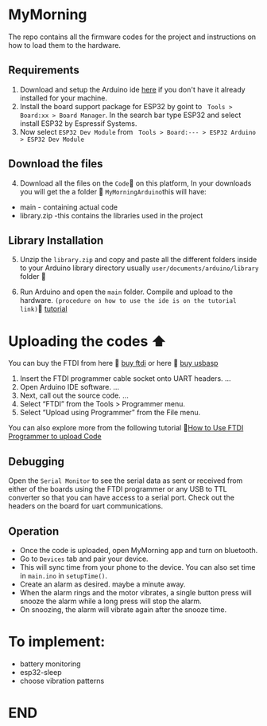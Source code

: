 # MyMorning
The repo contains all the firmware codes for the project and instructions on how to load them to the hardware.

## Requirements
1) Download and setup the Arduino ide [here](https://www.arduino.cc/en/software) if you don't have it already installed for your machine.
2) Install the board support package for ESP32 by goint to ` Tools > Board:xx > Board Manager`. In the search bar type ESP32 and select install ESP32 by Espressif Systems.
3) Now select `ESP32 Dev Module` from ` Tools > Board:--- > ESP32 Arduino > ESP32 Dev Module`

## Download the files 
4)  Download all the files on the `Code`:arrow_down_small: on this platform, In your downloads you will get the a folder :file_folder:  `MyMorningArduino`this will have:
 - main - containing actual code
 - library.zip -this contains the libraries used in the project

## Library Installation
5)  Unzip the `library.zip` and copy and paste all the different folders inside to your Arduino library directory usually `user/documents/arduino/library` folder :file_folder:

6)  Run Arduino and open the `main` folder. Compile and upload to the hardware. `(procedure on how to use the ide is on the tutorial link)`:link:
[tutorial](https://www.youtube.com/watch?v=nL34zDTPkcs&t=3s)

# Uploading the codes  :arrow_up:
You can buy the FTDI from here :link: [buy ftdi](https://www.amazon.com/HiLetgo-FT232RL-Converter-Adapter-Breakout/dp/B00IJXZQ7C/ref=sr_1_3?keywords=FTDI&qid=1650483928&sr=8-3)
or here  :link: [buy usbasp](https://www.amazon.com/CP2102-Module-Converter-Downloader-Compatible/dp/B092YMT52G_)

1) Insert the FTDI programmer cable socket onto UART headers. ...
2) Open Arduino IDE software. ...
3) Next, call out the source code. ...
4) Select “FTDI” from the Tools > Programmer menu.
5) Select “Upload using Programmer” from the File menu.

You can also explore more from the following tutorial :link:[How to Use FTDI Programmer to upload Code](https://www.youtube.com/watch?v=JYchUapoqzc)

## Debugging 
Open the `Serial Monitor` to see the serial data as sent or received from either of the boards using the FTDI programmer or any USB to TTL converter so that you can have access to a serial port. Check out the headers on the board for uart communications.

## Operation
- Once the code is uploaded, open MyMorning app and turn on bluetooth.
- Go to `Devices` tab and pair your device.
- This will sync time from your phone to the device. You can also set time in `main.ino` in `setupTime()`.
- Create an alarm as desired. maybe a minute away.
- When the alarm rings and the motor vibrates, a single button press will snooze the alarm while a long press will stop the alarm.
- On snoozing, the alarm will vibrate again after the snooze time.

# To implement: 
- battery monitoring
- esp32-sleep
- choose vibration patterns

# END


